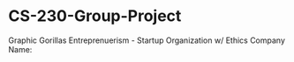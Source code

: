 # CS-230-Group-Project
Graphic Gorillas
Entreprenuerism - Startup Organization w/ Ethics
Company Name: 
